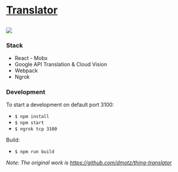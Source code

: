 # [Translator](https://translator.mjuan.info)

![](https://mjuan.info/images/translator.png)
---

### Stack
* React - Mobx
* Google API Translation & Cloud Vision
* Webpack
* Ngrok

### Development

To start a development on default port 3100:
* ```$ npm install```
* ```$ npm start```
* ```$ ngrok tcp 3100```

Build:
* ```$ npm run build```

*Note: The original work is https://github.com/dmotz/thing-translator*
